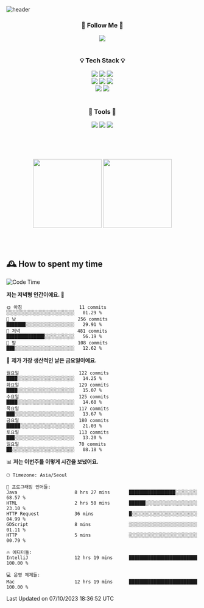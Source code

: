 ![header](https://capsule-render.vercel.app/api?type=waving&color=0:FFE29F,50:FFA99F,100:FF719A&height=300&fontAlignY=40&section=header&text=sung%20eun&fontSize=80&fontColor=FFFFFF)

<div align="center">
	<h3>🐹  Follow Me  🐹</h3>
	<a href="https://velog.io/@saeun05" target="_blank"><img src="https://img.shields.io/badge/Velog-20C997?style=flat&logo=velog&logoColor=white"/></a><br><br>
	<h3>💡  Tech Stack  💡</h3>
	<img src="https://img.shields.io/badge/Java-0078D4?style=flat"/>
	<img src="https://img.shields.io/badge/Spring-6DB33F?style=flat&logo=spring&logoColor=white"/>
	<img src="https://img.shields.io/badge/SpringBoot-6DB33F?style=flat&logo=springboot&logoColor=white"/><br>
	<img src="https://img.shields.io/badge/HTML5-E34F26?style=flat&logo=html5&logoColor=white"/>
	<img src="https://img.shields.io/badge/CSS3-1572B6?style=flat&logo=css3&logoColor=white"/>
	<img src="https://img.shields.io/badge/jQuery-0769AD?style=flat&logo=jquery&logoColor=white"/><br>
	<img src="https://img.shields.io/badge/MySQL-4479A1?style=flat&logo=mysql&logoColor=white"/>
	<img src="https://img.shields.io/badge/oracle-F80000?style=flat&logo=oracle&logoColor=white"/><br><br>
	<h3>🔦  Tools  🔦</h3>
	<img src="https://img.shields.io/badge/intelliJ IDEA-000000?style=flat&logo=intellijidea&logoColor=white"/>
	<img src="https://img.shields.io/badge/Notion-F9DC3E?style=flat&logo=notion&logoColor=white"/>
	<img src="https://img.shields.io/badge/Git-F05032?style=flat&logo=git&logoColor=white"/><br><br>
</div>

<br><br>

<div align="center">
  <img style="height:180px" src="https://github-readme-stats.vercel.app/api?username=sungeunn&show_icons=true&theme=omni&locale=kr"/>
  <img style="height:180px" src="https://github-readme-stats.vercel.app/api/top-langs/?username=sungeunn&theme=omni&layout=compact&locale=kr"/>
</div>

<br><br>

## 🕰 How to spent my time
<!--START_SECTION:waka-->
![Code Time](http://img.shields.io/badge/Code%20Time-215%20hrs%201%20min-blue)

**저는 저녁형 인간이에요. 🦉** 

```text
🌞 아침                     11 commits          ░░░░░░░░░░░░░░░░░░░░░░░░░   01.29 % 
🌆 낮　                     256 commits         ███████░░░░░░░░░░░░░░░░░░   29.91 % 
🌃 저녁                     481 commits         ██████████████░░░░░░░░░░░   56.19 % 
🌙 밤　                     108 commits         ███░░░░░░░░░░░░░░░░░░░░░░   12.62 % 
```
📅 **제가 가장 생산적인 날은 금요일이에요.** 

```text
월요일                      122 commits         ████░░░░░░░░░░░░░░░░░░░░░   14.25 % 
화요일                      129 commits         ████░░░░░░░░░░░░░░░░░░░░░   15.07 % 
수요일                      125 commits         ████░░░░░░░░░░░░░░░░░░░░░   14.60 % 
목요일                      117 commits         ███░░░░░░░░░░░░░░░░░░░░░░   13.67 % 
금요일                      180 commits         █████░░░░░░░░░░░░░░░░░░░░   21.03 % 
토요일                      113 commits         ███░░░░░░░░░░░░░░░░░░░░░░   13.20 % 
일요일                      70 commits          ██░░░░░░░░░░░░░░░░░░░░░░░   08.18 % 
```


📊 **저는 이번주를 이렇게 시간을 보냈어요.** 

```text
🕑︎ Timezone: Asia/Seoul

💬 프로그래밍 언어들: 
Java                     8 hrs 27 mins       █████████████████░░░░░░░░   68.57 % 
HTML                     2 hrs 50 mins       ██████░░░░░░░░░░░░░░░░░░░   23.10 % 
HTTP Request             36 mins             █░░░░░░░░░░░░░░░░░░░░░░░░   04.99 % 
GDScript                 8 mins              ░░░░░░░░░░░░░░░░░░░░░░░░░   01.11 % 
HTTP                     5 mins              ░░░░░░░░░░░░░░░░░░░░░░░░░   00.79 % 

🔥 에디터들: 
IntelliJ                 12 hrs 19 mins      █████████████████████████   100.00 % 

💻 운영 체제들: 
Mac                      12 hrs 19 mins      █████████████████████████   100.00 % 
```


 Last Updated on 07/10/2023 18:36:52 UTC
<!--END_SECTION:waka-->
